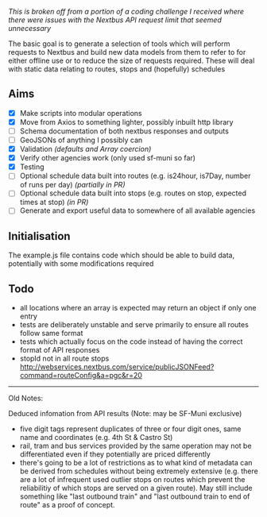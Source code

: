 _This is broken off from a portion of a coding challenge I received where there were issues with the Nextbus API request limit that seemed unnecessary_

The basic goal is to generate a selection of tools which will perform requests to Nextbus and build new data models from them to refer to for either offline use or to reduce the size of requests required.
These will deal with static data relating to routes, stops and (hopefully) schedules

Aims
---

- [x] Make scripts into modular operations
- [x] Move from Axios to something lighter, possibly inbuilt http library
- [ ] Schema documentation of both nextbus responses and outputs
- [ ] GeoJSONs of anything I possibly can
- [x] Validation _(defaults and Array coercion)_
- [x] Verify other agencies work (only used sf-muni so far)
- [x] Testing
- [ ] Optional schedule data built into routes (e.g. is24hour, is7Day, number of runs per day) _(partially in PR)_
- [ ] Optional schedule data built into stops (e.g. routes on stop, expected times at stop)  _(in PR)_
- [ ] Generate and export useful data to somewhere of all available agencies

Initialisation
---
The example.js file contains code which should be able to build data, potentially with some modifications required

Todo
---

- all locations where an array is expected may return an object if only one entry
- tests are deliberately unstable and serve primarily to ensure all routes follow same format
- tests which actually focus on the code instead of having the correct format of API responses
- stopId not in all route stops http://webservices.nextbus.com/service/publicJSONFeed?command=routeConfig&a=pgc&r=20

-----
Old Notes:

Deduced infomation from API results (Note: may be SF-Muni exclusive)

- five digit tags represent duplicates of three or four digit ones, same name and coordinates (e.g. 4th St & Castro St)
- rail, tram and bus services provided by the same operation may not be differentiated even if they potentially are priced differently
- there's going to be a lot of restrictions as to what kind of metadata can be derived from schedules without being extremely extensive (e.g. there are a lot of infrequent used outlier stops on routes which prevent the reliabilitiy of which stops are served on a given route). May still include something like "last outbound train" and "last outbound train to end of route" as a proof of concept.
